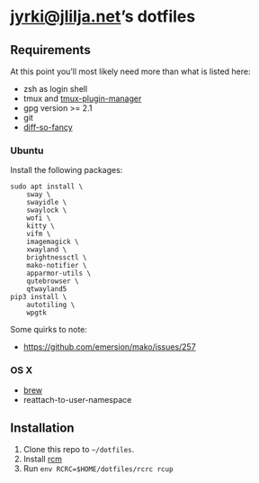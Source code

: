 # jyrki@jlilja.net’s dotfiles

## Requirements

At this point you’ll most likely need more than what is listed here:

- zsh as login shell
- tmux and [tmux-plugin-manager](https://github.com/tmux-plugins/tpm)
- gpg version >= 2.1
- git
- [diff-so-fancy](https://github.com/so-fancy/diff-so-fancy)

### Ubuntu

Install the following packages:

```
sudo apt install \
    sway \
    swayidle \
    swaylock \
    wofi \
    kitty \
    vifm \
    imagemagick \
    xwayland \
    brightnessctl \
    mako-notifier \
    apparmor-utils \
    qutebrowser \
    qtwayland5
pip3 install \
    autotiling \
    wpgtk
```

Some quirks to note:

- https://github.com/emersion/mako/issues/257

### OS X

- [brew](https://brew.sh)
- reattach-to-user-namespace

## Installation

1. Clone this repo to `~/dotfiles`.
2. Install [rcm](https://github.com/thoughtbot/rcm)
3. Run `env RCRC=$HOME/dotfiles/rcrc rcup`
